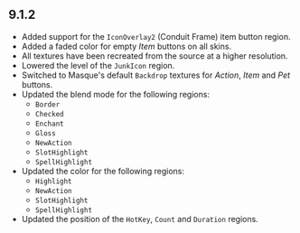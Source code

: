## 9.1.2

- Added support for the `IconOverlay2` (Conduit Frame) item button region.
- Added a faded color for empty _Item_ buttons on all skins.
- All textures have been recreated from the source at a higher resolution.
- Lowered the level of the `JunkIcon` region.
- Switched to Masque's default `Backdrop` textures for _Action_, _Item_ and _Pet_ buttons.
- Updated the blend mode for the following regions:
  - `Border`
  - `Checked`
  - `Enchant`
  - `Gloss`
  - `NewAction`
  - `SlotHighlight`
  - `SpellHighlight`
- Updated the color for the following regions:
  - `Highlight`
  - `NewAction`
  - `SlotHighlight`
  - `SpellHighlight`
- Updated the position of the `HotKey`, `Count` and `Duration` regions.

